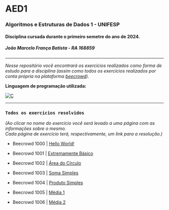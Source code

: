 # AED1
### Algoritmos e Estruturas de Dados 1 - UNIFESP
#### Disciplina cursada durante o primeiro semetre do ano de 2024.  
##### João Marcelo França Batista - RA 168859 
---------------------------------------------------------------------------------------------------
*Nesse repositório você encontrará os exercícios realizados como forma de estudo para a disciplina (assim como todos os exercícios realizados por conta própria na plataforma [beecrowd](https://judge.beecrowd.com/)).*

**Linguagem de programação utilizada:**  
  
[![C](https://img.shields.io/badge/C-00599C?style=for-the-badge&logo=c&logoColor=white)](https://learn.microsoft.com/pt-br/cpp/c-language/?view=msvc-170)  

---

### `Todos os exercícios resolvidos`

*(Ao clicar no nome do exercício você será levado a uma página com as informações sobre o mesmo.  
Cada página de exercício terá, respectivamente, um link para a resolução.)*   

- Beecrowd 1000 | [Hello World!](beecrowd1000.md)  

- Beecrowd 1001 | [Extremamente Básico](beecrowd1001.md)

- Beecrowd 1002 | [Área do Círculo](beecrowd1002.md)

- Beecrowd 1003 | [Soma Simples](beecrowd1003.md)

- Beecrowd 1004 | [Produto Simples](beecrowd1004.md)

- Beecrowd 1005 | [Média 1](beecrowd1005.md)  

- Beecrowd 1006 | [Média 2](beecrowd1006.md)
